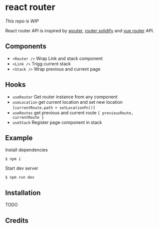 # react router

*This repo is WIP*

React router API is inspired by [wouter](https://github.com/molefrog/wouter), 
[router solidify](https://github.com/solid-js/solidify/blob/master/navigation/Router.ts) and 
[vue router](https://router.vuejs.org/) API.


## Components

- `<Router />` Wrap Link and stack component
- `<Link />` Trigg current stack
- `<Stack />` Wrap previous and current page

## Hooks

- `useRouter` Get router instance from any component
- `useLocation` get current location and set new location `[currentRoute.path + setLocationFn()]`
- `useRoutes` get previous and current route `{ previousRoute, currentRoute }`
- `useStack` Register page component in stack

## Example

Install dependencies

```shell
$ npm i
```

Start dev server

```shell
$ npm run dev
```

## Installation

TODO

## Credits
